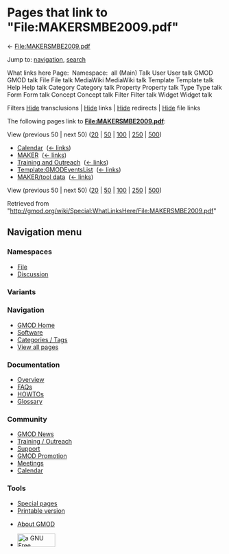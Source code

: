 <div id="mw-page-base" class="noprint">

</div>

<div id="mw-head-base" class="noprint">

</div>

<div id="content" class="mw-body" role="main">

<span id="top"></span>

<div id="mw-js-message" style="display:none;">

</div>



# <span dir="auto">Pages that link to "File:MAKERSMBE2009.pdf"</span>

<div id="bodyContent">

<div id="contentSub">

←
[File:MAKERSMBE2009.pdf](/wiki/File:MAKERSMBE2009.pdf "File:MAKERSMBE2009.pdf")

</div>

<div id="jump-to-nav" class="mw-jump">

Jump to: [navigation](#mw-navigation), [search](#p-search)

</div>

<div id="mw-content-text">

What links here Page:  Namespace:  all (Main) Talk User User talk GMOD
GMOD talk File File talk MediaWiki MediaWiki talk Template Template talk
Help Help talk Category Category talk Property Property talk Type Type
talk Form Form talk Concept Concept talk Filter Filter talk Widget
Widget talk

Filters
[Hide](/mediawiki/index.php?title=Special:WhatLinksHere/File:MAKERSMBE2009.pdf&hidetrans=1 "Special:WhatLinksHere/File:MAKERSMBE2009.pdf")
transclusions \|
[Hide](/mediawiki/index.php?title=Special:WhatLinksHere/File:MAKERSMBE2009.pdf&hidelinks=1 "Special:WhatLinksHere/File:MAKERSMBE2009.pdf")
links \|
[Hide](/mediawiki/index.php?title=Special:WhatLinksHere/File:MAKERSMBE2009.pdf&hideredirs=1 "Special:WhatLinksHere/File:MAKERSMBE2009.pdf")
redirects \|
[Hide](/mediawiki/index.php?title=Special:WhatLinksHere/File:MAKERSMBE2009.pdf&hideimages=1 "Special:WhatLinksHere/File:MAKERSMBE2009.pdf")
file links

The following pages link to
**[File:MAKERSMBE2009.pdf](/wiki/File:MAKERSMBE2009.pdf "File:MAKERSMBE2009.pdf")**:

View (previous 50 \| next 50)
([20](/mediawiki/index.php?title=Special:WhatLinksHere/File:MAKERSMBE2009.pdf&limit=20 "Special:WhatLinksHere/File:MAKERSMBE2009.pdf")
\|
[50](/mediawiki/index.php?title=Special:WhatLinksHere/File:MAKERSMBE2009.pdf&limit=50 "Special:WhatLinksHere/File:MAKERSMBE2009.pdf")
\|
[100](/mediawiki/index.php?title=Special:WhatLinksHere/File:MAKERSMBE2009.pdf&limit=100 "Special:WhatLinksHere/File:MAKERSMBE2009.pdf")
\|
[250](/mediawiki/index.php?title=Special:WhatLinksHere/File:MAKERSMBE2009.pdf&limit=250 "Special:WhatLinksHere/File:MAKERSMBE2009.pdf")
\|
[500](/mediawiki/index.php?title=Special:WhatLinksHere/File:MAKERSMBE2009.pdf&limit=500 "Special:WhatLinksHere/File:MAKERSMBE2009.pdf"))

- [Calendar](/wiki/Calendar "Calendar") ‎
  <span class="mw-whatlinkshere-tools">([←
  links](/mediawiki/index.php?title=Special:WhatLinksHere&target=Calendar "Special:WhatLinksHere"))</span>
- [MAKER](/wiki/MAKER "MAKER") ‎ <span class="mw-whatlinkshere-tools">([←
  links](/mediawiki/index.php?title=Special:WhatLinksHere&target=MAKER "Special:WhatLinksHere"))</span>
- [Training and
  Outreach](/wiki/Training_and_Outreach "Training and Outreach") ‎
  <span class="mw-whatlinkshere-tools">([←
  links](/mediawiki/index.php?title=Special:WhatLinksHere&target=Training+and+Outreach "Special:WhatLinksHere"))</span>
- [Template:GMODEventsList](/wiki/Template:GMODEventsList "Template:GMODEventsList")
  ‎ <span class="mw-whatlinkshere-tools">([←
  links](/mediawiki/index.php?title=Special:WhatLinksHere&target=Template%3AGMODEventsList "Special:WhatLinksHere"))</span>
- [MAKER/tool data](/wiki/MAKER/tool_data "MAKER/tool data") ‎
  <span class="mw-whatlinkshere-tools">([←
  links](/mediawiki/index.php?title=Special:WhatLinksHere&target=MAKER%2Ftool+data "Special:WhatLinksHere"))</span>

View (previous 50 \| next 50)
([20](/mediawiki/index.php?title=Special:WhatLinksHere/File:MAKERSMBE2009.pdf&limit=20 "Special:WhatLinksHere/File:MAKERSMBE2009.pdf")
\|
[50](/mediawiki/index.php?title=Special:WhatLinksHere/File:MAKERSMBE2009.pdf&limit=50 "Special:WhatLinksHere/File:MAKERSMBE2009.pdf")
\|
[100](/mediawiki/index.php?title=Special:WhatLinksHere/File:MAKERSMBE2009.pdf&limit=100 "Special:WhatLinksHere/File:MAKERSMBE2009.pdf")
\|
[250](/mediawiki/index.php?title=Special:WhatLinksHere/File:MAKERSMBE2009.pdf&limit=250 "Special:WhatLinksHere/File:MAKERSMBE2009.pdf")
\|
[500](/mediawiki/index.php?title=Special:WhatLinksHere/File:MAKERSMBE2009.pdf&limit=500 "Special:WhatLinksHere/File:MAKERSMBE2009.pdf"))

</div>

<div class="printfooter">

Retrieved from
"<http://gmod.org/wiki/Special:WhatLinksHere/File:MAKERSMBE2009.pdf>"

</div>

<div id="catlinks" class="catlinks catlinks-allhidden">

</div>

<div class="visualClear">

</div>

</div>

</div>

<div id="mw-navigation">

## Navigation menu

<div id="mw-head">



<div id="left-navigation">

<div id="p-namespaces" class="vectorTabs" role="navigation"
aria-labelledby="p-namespaces-label">

### Namespaces

- <span id="ca-nstab-image"><a href="/wiki/File:MAKERSMBE2009.pdf" accesskey="c"
  title="View the file page [c]">File</a></span>
- <span id="ca-talk"><a
  href="/mediawiki/index.php?title=File_talk:MAKERSMBE2009.pdf&amp;action=edit&amp;redlink=1"
  accesskey="t"
  title="Discussion about the content page [t]">Discussion</a></span>

</div>

<div id="p-variants" class="vectorMenu emptyPortlet" role="navigation"
aria-labelledby="p-variants-label">

### 

### Variants[](#)

<div class="menu">

</div>

</div>

</div>

<div id="right-navigation">





</div>



</div>

</div>

</div>

<div id="mw-panel">

<div id="p-logo" role="banner">

<a href="/wiki/Main_Page"
style="background-image: url(http://gmod.org/images/GMOD-cogs.png);"
title="Visit the main page"></a>

</div>

<div id="p-Navigation" class="portal" role="navigation"
aria-labelledby="p-Navigation-label">

### Navigation

<div class="body">

- <span id="n-GMOD-Home">[GMOD Home](/wiki/Main_Page)</span>
- <span id="n-Software">[Software](/wiki/GMOD_Components)</span>
- <span id="n-Categories-.2F-Tags">[Categories /
  Tags](/wiki/Categories)</span>
- <span id="n-View-all-pages">[View all
  pages](/wiki/Special:AllPages)</span>

</div>

</div>

<div id="p-Documentation" class="portal" role="navigation"
aria-labelledby="p-Documentation-label">

### Documentation

<div class="body">

- <span id="n-Overview">[Overview](/wiki/Overview)</span>
- <span id="n-FAQs">[FAQs](/wiki/Category:FAQ)</span>
- <span id="n-HOWTOs">[HOWTOs](/wiki/Category:HOWTO)</span>
- <span id="n-Glossary">[Glossary](/wiki/Glossary)</span>

</div>

</div>

<div id="p-Community" class="portal" role="navigation"
aria-labelledby="p-Community-label">

### Community

<div class="body">

- <span id="n-GMOD-News">[GMOD News](/wiki/GMOD_News)</span>
- <span id="n-Training-.2F-Outreach">[Training /
  Outreach](/wiki/Training_and_Outreach)</span>
- <span id="n-Support">[Support](/wiki/Support)</span>
- <span id="n-GMOD-Promotion">[GMOD
  Promotion](/wiki/GMOD_Promotion)</span>
- <span id="n-Meetings">[Meetings](/wiki/Meetings)</span>
- <span id="n-Calendar">[Calendar](/wiki/Calendar)</span>

</div>

</div>

<div id="p-tb" class="portal" role="navigation"
aria-labelledby="p-tb-label">

### Tools

<div class="body">

- <span id="t-specialpages"><a href="/wiki/Special:SpecialPages" accesskey="q"
  title="A list of all special pages [q]">Special pages</a></span>
- <span id="t-print"><a
  href="/mediawiki/index.php?title=Special:WhatLinksHere/File:MAKERSMBE2009.pdf&amp;printable=yes"
  rel="alternate" accesskey="p"
  title="Printable version of this page [p]">Printable version</a></span>

</div>

</div>

</div>

</div>

<div id="footer" role="contentinfo">

- <span id="footer-places-about">[About
  GMOD](/wiki/GMOD:About "GMOD:About")</span>

<!-- -->

- <span id="footer-copyrightico">[<img src="http://www.gnu.org/graphics/gfdl-logo-small.png" width="88"
  height="31" alt="a GNU Free Documentation License" />](http://www.gnu.org/licenses/fdl-1.3.html)</span>


<div style="clear:both">

</div>

</div>
